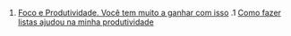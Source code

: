 1. [Foco e Produtividade. Você tem muito a ganhar com isso](http://tableless.com.br/foco-e-produtividade-voce-tem-muito-ganhar-com-isso/)
.1 [Como fazer listas ajudou na minha produtividade](https://medium.com/brasil/como-fazer-listas-ajudou-na-minha-produtividade-83ab9bbfc6d5)